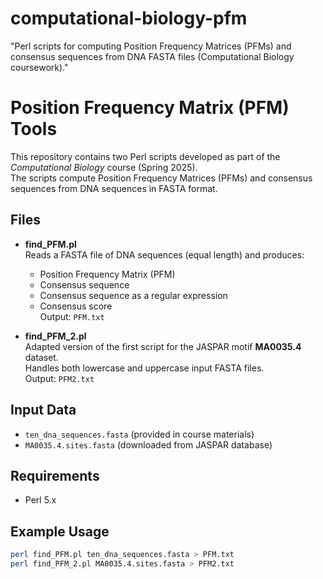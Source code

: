 # computational-biology-pfm
"Perl scripts for computing Position Frequency Matrices (PFMs) and consensus sequences from DNA FASTA files (Computational Biology coursework)."
# Position Frequency Matrix (PFM) Tools

This repository contains two Perl scripts developed as part of the *Computational Biology* course (Spring 2025).  
The scripts compute Position Frequency Matrices (PFMs) and consensus sequences from DNA sequences in FASTA format.

## Files
- **find_PFM.pl**  
  Reads a FASTA file of DNA sequences (equal length) and produces:
  - Position Frequency Matrix (PFM)
  - Consensus sequence
  - Consensus sequence as a regular expression
  - Consensus score  
  Output: `PFM.txt`

- **find_PFM_2.pl**  
  Adapted version of the first script for the JASPAR motif **MA0035.4** dataset.  
  Handles both lowercase and uppercase input FASTA files.  
  Output: `PFM2.txt`

## Input Data
- `ten_dna_sequences.fasta` (provided in course materials)  
- `MA0035.4.sites.fasta` (downloaded from JASPAR database)

## Requirements
- Perl 5.x

## Example Usage
```bash
perl find_PFM.pl ten_dna_sequences.fasta > PFM.txt
perl find_PFM_2.pl MA0035.4.sites.fasta > PFM2.txt
